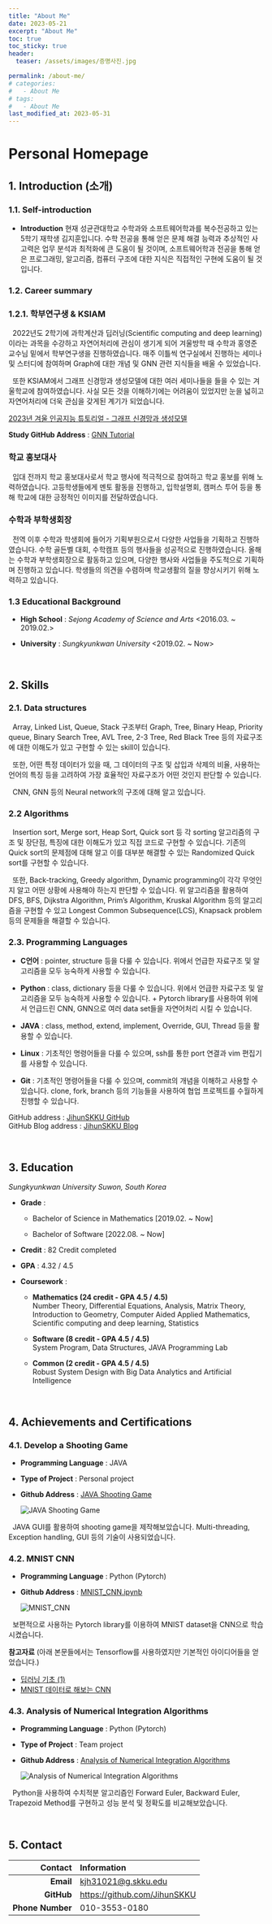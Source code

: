 ```yaml
---
title: "About Me"
date: 2023-05-21
excerpt: "About Me"
toc: true
toc_sticky: true
header:
  teaser: /assets/images/증명사진.jpg

permalink: /about-me/
# categories:
#   - About Me
# tags:
#   - About Me
last_modified_at: 2023-05-31
---
```


# Personal Homepage

## 1. Introduction (소개)

### 1.1. Self-introduction

- **Introduction**
  현재 성균관대학교 수학과와 소프트웨어학과를 복수전공하고 있는 5학기 재학생 김지훈입니다. 수학 전공을 통해 얻은 문제 해결 능력과 추상적인 사고력은 업무 분석과 최적화에 큰 도움이 될 것이며, 소프트웨어학과 전공을 통해 얻은 프로그래밍, 알고리즘, 컴퓨터 구조에 대한 지식은 직접적인 구현에 도움이 될 것입니다.

<!-- - **열정적인 나**

  어떤 일이든지 열정적으로 참여하며, 적극적인 태도로 일에 임하는 성격입니다. 학교 홍보대사로 활동하며 많은 양의 업무 때문에 포기하는 학우들이 종종 있었는데, 저는 포기하지 않고 끝까지 해내었습니다. 일에 대한 접근은 “일단 해봐야겠다”라는 마음가짐으로 시작하며, 실패를 두려워하지 않고 도전하는 성격입니다.

  성공하는 것은 물론이고 실패하는 경험에서도 많은 교훈을 얻을 수 있다고 생각합니다. 실패한 원인을 깊이 분석하고 다음번에 더 나은 결과를 얻기 위해 어떻게 재도전해야 하는지와 같이 자기 피드백을 끊임없이 던지기도 합니다.

- **끈기있는 나**

  하나에 몰두하면 그 일에 푹 빠지는 성격입니다. 대충대충 넘어가는 것을 힘들어하며, 때로는 주변 사람들이 “그 정도면 되지 않았냐”라는 이야기를 할 때도 있습니다.

  이러한 성격은 제 단점이지만, 끈기 있게 하나를 끝까지 해내는 것으로 제 장점으로 승화시킬 계획입니다. 물론 너무 과도하게 이러한 성격을 발휘할 경우 팀원과의 갈등이 생길 수 있음을 인지하며, 적절한 조절을 통해 융통성 있게 상황을 대처하고자 합니다. -->

### 1.2. Career summary

### 1.2.1. 학부연구생 & KSIAM

&nbsp;
2022년도 2학기에 과학계산과 딥러닝(Scientific computing and deep learning)이라는 과목을 수강하고 자연어처리에 관심이 생기게 되어 겨울방학 때 수학과 홍영준 교수님 밑에서 학부연구생을 진행하였습니다. 매주 이틀씩 연구실에서 진행하는 세미나 및 스터디에 참여하며 Graph에 대한 개념 및 GNN 관련 지식들을 배울 수 있었습니다.

&nbsp;
또한 KSIAM에서 그래프 신경망과 생성모델에 대한 여러 세미나들을 들을 수 있는 겨울학교에 참여하였습니다. 사실 모든 것을 이해하기에는 어려움이 있었지만 눈을 넓히고 자연어처리에 더욱 관심을 갖게된 계기가 되었습니다.

[2023년 겨울 인공지능 튜토리얼 - 그래프 신경망과 생성모델](https://ksiam.org/conference/conferenceview.asp?ac=3&code=cd20230101&cppage=#conf)

**Study GitHub Address** : [GNN Tutorial](https://github.com/JihunSKKU/GNN-Tutorial)

### **학교 홍보대사**

&nbsp;
입대 전까지 학교 홍보대사로서 학교 행사에 적극적으로 참여하고 학교 홍보를 위해 노력하였습니다. 고등학생들에게 멘토 활동을 진행하고, 입학설명회, 캠퍼스 투어 등을 통해 학교에 대한 긍정적인 이미지를 전달하였습니다.

### **수학과 부학생회장**

&nbsp;
전역 이후 수학과 학생회에 들어가 기획부원으로서 다양한 사업들을 기획하고 진행하였습니다. 수학 골든벨 대회, 수학캠프 등의 행사들을 성공적으로 진행하였습니다. 올해는 수학과 부학생회장으로 활동하고 있으며, 다양한 행사와 사업들을 주도적으로 기획하며 진행하고 있습니다. 학생들의 의견을 수렴하며 학교생활의 질을 향상시키기 위해 노력하고 있습니다.

### 1.3 Educational Background

- **High School** : _Sejong Academy of Science and Arts_ <2016.03. ~ 2019.02.>

- **University** : _Sungkyunkwan University_ <2019.02. ~ Now>

<br>

## 2. Skills

### 2.1. Data structures

&nbsp;
Array, Linked List, Queue, Stack 구조부터 Graph, Tree, Binary Heap, Priority queue, Binary Search Tree, AVL Tree, 2-3 Tree, Red Black Tree 등의 자료구조에 대한 이해도가 있고 구현할 수 있는 skill이 있습니다.

&nbsp;
또한, 어떤 특정 데이터가 있을 때, 그 데이터의 구조 및 삽입과 삭제의 비율, 사용하는 언어의 특징 등을 고려하여 가장 효율적인 자료구조가 어떤 것인지 판단할 수 있습니다.

&nbsp;
CNN, GNN 등의 Neural network의 구조에 대해 알고 있습니다.

### 2.2 Algorithms

&nbsp;
Insertion sort, Merge sort, Heap Sort, Quick sort 등 각 sorting 알고리즘의 구조 및 장단점, 특징에 대한 이해도가 있고 직접 코드로 구현할 수 있습니다. 기존의 Quick sort의 문제점에 대해 알고 이를 대부분 해결할 수 있는 Randomized Quick sort를 구현할 수 있습니다.

&nbsp;
또한, Back-tracking, Greedy algorithm, Dynamic programming이 각각 무엇인지 알고 어떤 상황에 사용해야 하는지 판단할 수 있습니다. 위 알고리즘을 활용하여 DFS, BFS, Dijkstra Algorithm, Prim’s Algorithm, Kruskal Algorithm 등의 알고리즘을 구현할 수 있고 Longest Common Subsequence(LCS), Knapsack problem 등의 문제들을 해결할 수 있습니다.

### 2.3. Programming Languages

- **C언어** : pointer, structure 등을 다룰 수 있습니다. 위에서 언급한 자료구조 및 알고리즘을 모두 능숙하게 사용할 수 있습니다.

- **Python** : class, dictionary 등을 다룰 수 있습니다. 위에서 언급한 자료구조 및 알고리즘을 모두 능숙하게 사용할 수 있습니다. + Pytorch library를 사용하여 위에서 언급드린 CNN, GNN으로 여러 data set들을 자연어처리 시킬 수 있습니다.

- **JAVA** : class, method, extend, implement, Override, GUI, Thread 등을 활용할 수 있습니다.

- **Linux** : 기초적인 명령어들을 다룰 수 있으며, ssh를 통한 port 연결과 vim 편집기를 사용할 수 있습니다.

- **Git** : 기초적인 명령어들을 다룰 수 있으며, commit의 개념을 이해하고 사용할 수 있습니다. clone, fork, branch 등의 기능들을 사용하여 협업 프로젝트를 수월하게 진행할 수 있습니다.

GitHub address : [JihunSKKU GitHub](https://github.com/JihunSKKU "GitHub Homepage")  
GitHub Blog address : [JihunSKKU Blog](https://JihunSKKU.github.io)

<br>

## 3. Education

_Sungkyunkwan University Suwon, South Korea_

- **Grade** :

  - Bachelor of Science in Mathematics [2019.02. ~ Now]

  - Bachelor of Software [2022.08. ~ Now]

- **Credit** : 82 Credit completed

- **GPA** : 4.32 / 4.5

- **Coursework** :

  - **Mathematics (24 credit - GPA 4.5 / 4.5)**  
    Number Theory, Differential Equations, Analysis, Matrix Theory, Introduction to Geometry, Computer Aided Applied Mathematics, Scientific computing and deep learning, Statistics

  - **Software (8 credit - GPA 4.5 / 4.5)**  
    System Program, Data Structures, JAVA Programming Lab

  - **Common (2 credit - GPA 4.5 / 4.5)**  
    Robust System Design with Big Data Analytics and Artificial Intelligence

<br>

## 4. Achievements and Certifications

### 4.1. Develop a Shooting Game

- **Programming Language** : JAVA
- **Type of Project** : Personal project
- **Github Address** : [JAVA Shooting Game](https://github.com/JihunSKKU/JAVA_Shooting-Game)

  ![JAVA Shooting Game](/assets/images/JAVA_Shooting_Game.png "JAVA Shooting Game")

&nbsp;
JAVA GUI를 활용하여 shooting game을 제작해보았습니다. Multi-threading, Exception handling, GUI 등의 기술이 사용되었습니다.

### 4.2. MNIST CNN

- **Programming Language** : Python (Pytorch)
- **Github Address** : [MNIST_CNN.ipynb](https://github.com/JihunSKKU/MNIST_CNN/blob/main/MNIST_CNN.ipynb)

  ![MNIST_CNN](/assets/images/MNIST_CNN.png "MNIST CNN 분석결과")

&nbsp;
보편적으로 사용하는 Pytorch library를 이용하여 MNIST dataset을 CNN으로 학습시켰습니다.

**참고자료** (아래 본문들에서는 Tensorflow를 사용하였지만 기본적인 아이디어들을 얻었습니다.)

- [딥러닝 기초 (1)](<https://hmkim312.github.io/posts/%EB%94%A5%EB%9F%AC%EB%8B%9D_%EA%B8%B0%EC%B4%88_(1)_(Basic_of_Deeplearning_1)/>)
- [MNIST 데이터로 해보는 CNN](<https://hmkim312.github.io/posts/MNIST_%EB%8D%B0%EC%9D%B4%ED%84%B0%EB%A1%9C_%ED%95%B4%EB%B3%B4%EB%8A%94_CNN(Convolution_Neral_Network)/>)

### 4.3. Analysis of Numerical Integration Algorithms

- **Programming Language** : Python (Pytorch)
- **Type of Project** : Team project
- **Github Address** : [Analysis of Numerical Integration Algorithms](https://github.com/JihunSKKU/Scientific-Calculation-Project)

  ![Analysis of Numerical Integration Algorithms](/assets/images/Analysis_of_Numerical_Integration_Algorithms.png "Analysis of Numerical Integration Algorithms")

&nbsp;
Python을 사용하여 수치적분 알고리즘인 Forward Euler, Backward Euler, Trapezoid Method를 구현하고 성능 분석 및 정확도를 비교해보았습니다.

<br>

## 5. Contact

|          Contact | Information                    |
| ---------------: | :----------------------------- |
|        **Email** | <kjh31021@g.skku.edu>          |
|       **GitHub** | <https://github.com/JihunSKKU> |
| **Phone Number** | 010-3553-0180                  |
